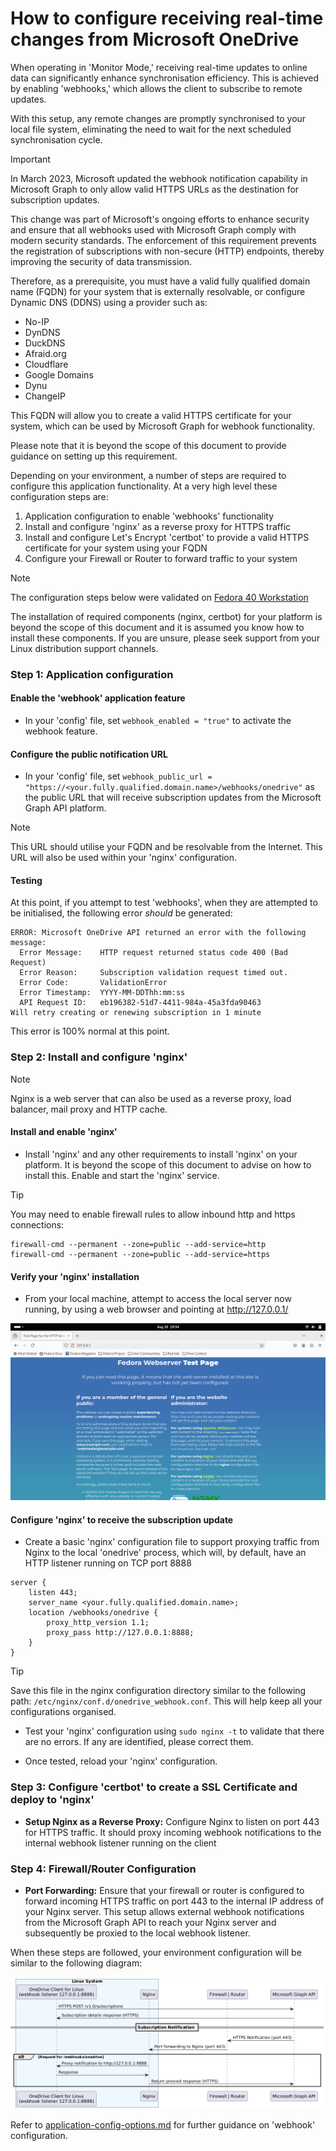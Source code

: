 # How to configure receiving real-time changes from Microsoft OneDrive

When operating in 'Monitor Mode,' receiving real-time updates to online data can significantly enhance synchronisation efficiency. This is achieved by enabling 'webhooks,' which allows the client to subscribe to remote updates.

With this setup, any remote changes are promptly synchronised to your local file system, eliminating the need to wait for the next scheduled synchronisation cycle.

> [!IMPORTANT]
> In March 2023, Microsoft updated the webhook notification capability in Microsoft Graph to only allow valid HTTPS URLs as the destination for subscription updates.
>
> This change was part of Microsoft's ongoing efforts to enhance security and ensure that all webhooks used with Microsoft Graph comply with modern security standards. The enforcement of this requirement prevents the registration of subscriptions with non-secure (HTTP) endpoints, thereby improving the security of data transmission.
>
> Therefore, as a prerequisite, you must have a valid fully qualified domain name (FQDN) for your system that is externally resolvable, or configure Dynamic DNS (DDNS) using a provider such as:
> * No-IP
> * DynDNS
> * DuckDNS
> * Afraid.org
> * Cloudflare
> * Google Domains
> * Dynu
> * ChangeIP
>
> This FQDN will allow you to create a valid HTTPS certificate for your system, which can be used by Microsoft Graph for webhook functionality.
>
> Please note that it is beyond the scope of this document to provide guidance on setting up this requirement.

Depending on your environment, a number of steps are required to configure this application functionality. At a very high level these configuration steps are:

1. Application configuration to enable 'webhooks' functionality
2. Install and configure 'nginx' as a reverse proxy for HTTPS traffic
3. Install and configure Let's Encrypt 'certbot' to provide a valid HTTPS certificate for your system using your FQDN
4. Configure your Firewall or Router to forward traffic to your system

> [!NOTE]
> The configuration steps below were validated on [Fedora 40 Workstation](https://fedoraproject.org/)
>
> The installation of required components (nginx, certbot) for your platform is beyond the scope of this document and it is assumed you know how to install these components. If you are unsure, please seek support from your Linux distribution support channels.

### Step 1: Application configuration

#### Enable the 'webhook' application feature
*  In your 'config' file, set `webhook_enabled = "true"` to activate the webhook feature.

#### Configure the public notification URL
*  In your 'config' file, set `webhook_public_url = "https://<your.fully.qualified.domain.name>/webhooks/onedrive"` as the public URL that will receive subscription updates from the Microsoft Graph API platform.

> [!NOTE]
> This URL should utilise your FQDN and be resolvable from the Internet. This URL will also be used within your 'nginx' configuration.

#### Testing
At this point, if you attempt to test 'webhooks', when they are attempted to be initialised, the following error *should* be generated:
```
ERROR: Microsoft OneDrive API returned an error with the following message:
  Error Message:    HTTP request returned status code 400 (Bad Request)
  Error Reason:     Subscription validation request timed out.
  Error Code:       ValidationError
  Error Timestamp:  YYYY-MM-DDThh:mm:ss
  API Request ID:   eb196382-51d7-4411-984a-45a3fda90463
Will retry creating or renewing subscription in 1 minute
```
This error is 100% normal at this point.

### Step 2: Install and configure 'nginx'

> [!NOTE]
> Nginx is a web server that can also be used as a reverse proxy, load balancer, mail proxy and HTTP cache.

#### Install and enable 'nginx'
*  Install 'nginx' and any other requirements to install 'nginx' on your platform. It is beyond the scope of this document to advise on how to install this. Enable and start the 'nginx' service.

> [!TIP]
> You may need to enable firewall rules to allow inbound http and https connections:
> ```
> firewall-cmd --permanent --zone=public --add-service=http
> firewall-cmd --permanent --zone=public --add-service=https
> ```

#### Verify your 'nginx' installation
* From your local machine, attempt to access the local server now running, by using a web browser and pointing at http://127.0.0.1/

![nginx_verify_install](./images/nginx_verify_install.png)

#### Configure 'nginx' to receive the subscription update
*  Create a basic 'nginx' configuration file to support proxying traffic from Nginx to the local 'onedrive' process, which will, by default, have an HTTP listener running on TCP port 8888
```
server {
	listen 443;
	server_name <your.fully.qualified.domain.name>;
	location /webhooks/onedrive {
		proxy_http_version 1.1;
		proxy_pass http://127.0.0.1:8888;
	}
}
```
> [!TIP]
> Save this file in the nginx configuration directory similar to the following path: `/etc/nginx/conf.d/onedrive_webhook.conf`. This will help keep all your configurations organised.

*  Test your 'nginx' configuration using `sudo nginx -t` to validate that there are no errors. If any are identified, please correct them.

*  Once tested, reload your 'nginx' configuration.


### Step 3: Configure 'certbot' to create a SSL Certificate and deploy to 'nginx'


*   **Setup Nginx as a Reverse Proxy:** Configure Nginx to listen on port 443 for HTTPS traffic. It should proxy incoming webhook notifications to the internal webhook listener running on the client

### Step 4: Firewall/Router Configuration
*   **Port Forwarding:** Ensure that your firewall or router is configured to forward incoming HTTPS traffic on port 443 to the internal IP address of your Nginx server. This setup allows external webhook notifications from the Microsoft Graph API to reach your Nginx server and subsequently be proxied to the local webhook listener.

When these steps are followed, your environment configuration will be similar to the following diagram:

![webhooks](./puml/webhooks.png)

Refer to [application-config-options.md](application-config-options.md) for further guidance on 'webhook' configuration.
